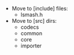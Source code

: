 - Move to [include] files:
    - lsmash.h
- Move to [src] dirs:
    - codecs
    - common
	- core
	- importer